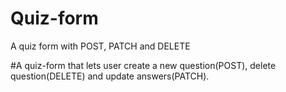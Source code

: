 # Quiz-form
A quiz form with POST, PATCH and DELETE

#A quiz-form that lets user create a new question(POST), delete question(DELETE) and update answers(PATCH).
